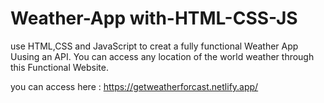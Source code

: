 # Weather-App with-HTML-CSS-JS

use HTML,CSS and JavaScript to creat a fully functional Weather App Uusing an API.
You can access any location of the world weather through this Functional Website.

you can access here : https://getweatherforcast.netlify.app/ 
